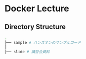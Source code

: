 # Docker Lecture

## Directory Structure

```sh
.
├── sample # ハンズオンのサンプルコード
│     
├── slide # 講習会資料

```